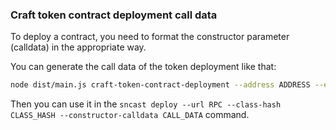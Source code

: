 ### Craft token contract deployment call data

To deploy a contract, you need to format the constructor parameter (calldata) in the appropriate way.

You can generate the call data of the token deployment like that:

```bash
node dist/main.js craft-token-contract-deployment --address ADDRESS --environment ENVIRONMENT
```

Then you can use it in the `sncast deploy --url RPC --class-hash CLASS_HASH --constructor-calldata CALL_DATA` command.
